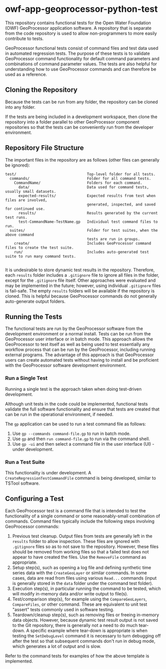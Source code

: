 # owf-app-geoprocessor-python-test #

This repository contains functional tests for the Open Water Foundation (OWF) GeoProcessor application software.
A repository that is separate from the code repository is used to allow non-programmers
to more easily contribute to tests.

GeoProcessor functional tests consist of command files and test data used in automated regression tests.
The purpose of these tests is to validate GeoProcessor command functionality for default command parameters
and combinations of command parameter values.
The tests are also helpful for understanding how to use GeoProcessor commands and can therefore be used as a reference.

## Cloning the Repository ##

Because the tests can be run from any folder, the repository can be cloned into any folder.

If the tests are being included in a development workspace, then clone the repository into a folder parallel to other
GeoProcessor component repositories so that the tests can be conveniently run from the developer environment.

## Repository File Structure ##

The important files in the repository are as follows (other files can generally be ignored):

```text
test/                                Top-level folder for all tests.
  commands/                          Folder for all command tests.
    CommandName/                     Folders for each command.
      data/                          Data used for command tests, usually small datasets.
      expected-results/              Expected results from test when files are involved,
                                     generated, inspected, and saved for continued use.
      results/                       Results generated by the current test runs.
      test-CommandName-TestName.gp   Individual test command files to run.
  suites/                            Folder for test suites, when the above command
                                     tests are run in groups.
    create/                          Includes GeoProcessor command files to create the test suite.
    run/                             Includes auto-generated test suite to run many command tests.
    
```

It is undesirable to store dynamic test results in the repository.
Therefore, each `results` folder includes a `.gitignore` file to ignore all files in the folder,
except for the `.gitignore` file itself.
Other approaches were evaluated and may be implemented in the future;
however, using individual `.gitignore` files is fail-safe.
The empty `results` folders will be available if the repository is cloned.
This is helpful because GeoProcessor commands do not generally auto-generate output folders.

## Running the Tests ##

The functional tests are run by the GeoProcessor software from the development environment or a normal install.
Tests can be run from the GeoProcessor user interface or in batch mode.
This approach allows the GeoProcessor to test itself as well as
being used to test essentially any workflow process that can be run by the GeoProcessor,
including running external programs.
The advantage of this approach is that GeoProcessor users can create automated tests without having to install
and be proficient with the GeoProcessor software development environment.

### Run a Single Test ###

Running a single test is the approach taken when doing test-driven development.

Although unit tests in the code could be implemented,
functional tests validate the full software functionality and ensure that tests are
created that can be run in the operational environment, if needed.

The `gp` application can be used to run a test command file as follows:

1. Use `gp --commands command-file.gp` to run in batch mode.
2. Use `gp` and then `run command-file.gp` to run via the command shell.
2. Use `gp -ui` and then select a command file in the user interface (UI) - under development.

### Run a Test Suite ###

This functionality is under development.
A `CreateRegressionTestCommandFile` command is being developed, similar to TSTool software.

## Configuring a Test ##

Each GeoProcessor test is a command file that is intended to test the functionality of a single command
or some reasonably-small combination of commands.
Command files typically include the following steps involving GeoProcessor commands:

1. Previous test cleanup.
Output files from tests are generally left in the `results` folder to allow inspection.
These files are ignored with `.gitignore` files so as to not save to the repository.
However, these files should be removed from working files so that a failed test does not
appear to have created the files.  Use the `RemoveFile` command as appropriate.
2. Setup step(s), such as opening a log file and defining synthetic time series data
with the `CreateGeoLayer` or similar commands.
In some cases, data are read from files using various `Read...` commands
(input is generally stored in the `data` folder under the command test folder).
3. Execution step(s), in particular running the command to be tested,
which will modify in-memory data and/or write output to file(s).
4. Test/comparison step(s), for example using the `CompareGeoLayers`, `CompareFiles`, or other command.
These are equivalent to unit test "assert" tests commonly used in software testing.
5. Teardown/cleanup step(s), such as removing files or freeing in-memory data objects.
However, because dynamic test result output is not saved to the Git repository,
there is generally not a need to do much tear-down.
A specific example where tear-down is appropriate is when testing the `SetDebugLevel`
command it is necessary to turn debugging off after the test so that subsequent commands
don't run in debug mode, which generates a lot of output and is slow.

Refer to the command tests for examples of how the above template is implemented.
